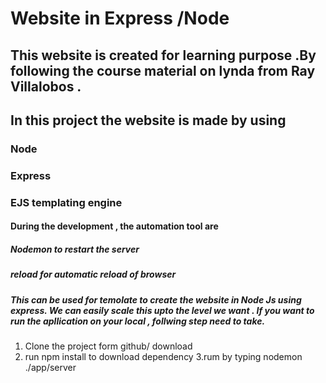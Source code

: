 # Website in Express /Node 

## This website is created for learning purpose .By following the course material on lynda from Ray Villalobos . 
## In this project the website is made by using 
### Node 
### Express 
### EJS templating engine 

#### During the development , the automation tool are 
##### Nodemon to restart the server 
##### reload for automatic reload of browser 

##### This can be used for temolate to create the website in Node Js using express. We can easily scale this upto the level we want . If you want to run the apllication on your local , follwing step need to take.
1. Clone the project form github/ download 
2. run npm install to download dependency 
3.rum by typing nodemon ./app/server
